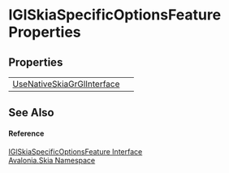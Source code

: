 # IGlSkiaSpecificOptionsFeature Properties




## Properties
<table>
<tr>
<td><a href="P_Avalonia_Skia_IGlSkiaSpecificOptionsFeature_UseNativeSkiaGrGlInterface">UseNativeSkiaGrGlInterface</a></td>
<td> </td>
</tr>
</table>

## See Also


#### Reference
<a href="T_Avalonia_Skia_IGlSkiaSpecificOptionsFeature">IGlSkiaSpecificOptionsFeature Interface</a>  
<a href="N_Avalonia_Skia">Avalonia.Skia Namespace</a>  
